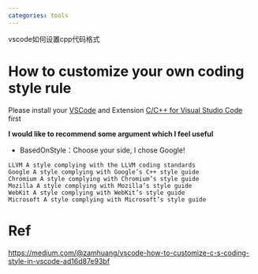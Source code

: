 ```yaml
---
categories: tools
---
```

vscode如何设置cpp代码格式

# How to customize your own coding style rule

Please install your [VSCode](https://code.visualstudio.com/) and Extension [C/C++ for Visual Studio Code](https://marketplace.visualstudio.com/items?itemName=ms-vscode.cpptools) first

**I would like to recommend some argument which I feel useful**

- BasedOnStyle：Choose your side, I chose Google!

```
LLVM A style complying with the LLVM coding standards
Google A style complying with Google’s C++ style guide
Chromium A style complying with Chromium’s style guide
Mozilla A style complying with Mozilla’s style guide
WebKit A style complying with WebKit’s style guide
Microsoft A style complying with Microsoft’s style guide
```

# Ref

https://medium.com/@zamhuang/vscode-how-to-customize-c-s-coding-style-in-vscode-ad16d87e93bf
